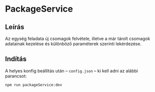 # PackageService

## Leírás

Az egység feladata új csomagok felvétele, illetve a már tárolt csomagok adatainak kezelése és különböző paraméterek szerinti lekérdezése.

## Indítás

A helyes konfig beállítás után – `config.json` – ki kell adni az alábbi parancsot:

```bash
npm run packageService:dev
```
